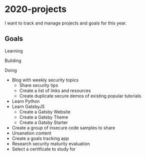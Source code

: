 # 2020-projects 
I want to track and manage projects and goals for this year. 

## Goals
Learning

Building

Doing

- Blog with weekly security topics
  - Share security tips
  - Create a list of links and resources
  - Create duplicate secure demos of existing popular tutorials 
- Learn Python
- Learn GatsbyJS
  - Create a Gatsby Website
  - Create a Gatsby Theme
  - Create a Gatsby Starter
- Create a group of insecure code samples to share
- Ursanation content
- Create a goals tracking app
- Research security maturity evaluation
- Select a certificate to study for

